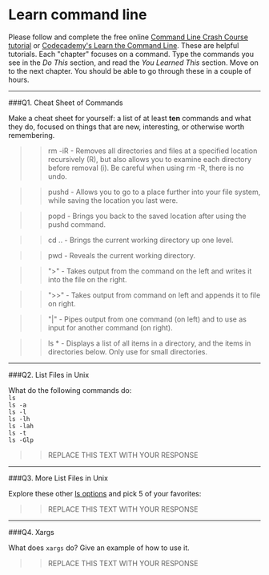 # Learn command line

Please follow and complete the free online [Command Line Crash Course
tutorial](https://web.archive.org/web/20160708171659/http://cli.learncodethehardway.org/book/) or [Codecademy's Learn the Command Line](https://www.codecademy.com/learn/learn-the-command-line). These are helpful tutorials. Each "chapter" focuses on a command. Type the commands you see in the _Do This_ section, and read the _You Learned This_ section. Move on to the next chapter. You should be able to go through these in a couple of hours.

---

###Q1.  Cheat Sheet of Commands  

Make a cheat sheet for yourself: a list of at least **ten** commands and what they do, focused on things that are new, interesting, or otherwise worth remembering.

> > rm -iR    - Removes all directories and files at a specified location recursively (R), but also allows you to examine each directory before removal (i). Be careful when using rm -R, there is no undo.

> > pushd     - Allows you to go to a place further into your file system, while saving the location you last were.

> > popd      - Brings you back to the saved location after using the pushd command.

> > cd ..     - Brings the current working directory up one level.

> > pwd       - Reveals the current working directory.

> > ">"       - Takes output from the command on the left and writes it into the file on the right.

> > ">>"      - Takes output from command on left and appends it to file on right.

> > "|"       - Pipes output from one command (on left) and to use as input for another command (on right).

> > ls *      - Displays a list of all items in a directory, and the items in directories below. Only use for small directories.






---

###Q2.  List Files in Unix   

What do the following commands do:  
`ls`  
`ls -a`  
`ls -l`  
`ls -lh`  
`ls -lah`  
`ls -t`  
`ls -Glp`  

> > REPLACE THIS TEXT WITH YOUR RESPONSE

---

###Q3.  More List Files in Unix  

Explore these other [ls options](http://www.techonthenet.com/unix/basic/ls.php) and pick 5 of your favorites:

> > REPLACE THIS TEXT WITH YOUR RESPONSE

---

###Q4.  Xargs   

What does `xargs` do? Give an example of how to use it.

> > REPLACE THIS TEXT WITH YOUR RESPONSE

 

